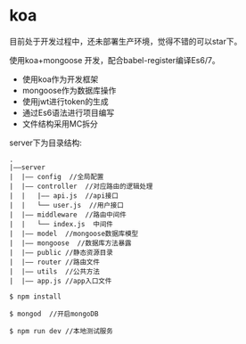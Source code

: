 # koa

目前处于开发过程中，还未部署生产环境，觉得不错的可以star下。

使用koa+mongoose 开发，配合babel-register编译Es6/7。

* 使用koa作为开发框架
* mongoose作为数据库操作
* 使用jwt进行token的生成
* 通过Es6语法进行项目编写
* 文件结构采用MC拆分

server下为目录结构:
```
.
|——server
|  |—— config  //全局配置
|  |—— controller  //对应路由的逻辑处理
|  |   |—— api.js  //api接口
|  |   └── user.js  //用户接口
|  |—— middleware  //路由中间件
|  |   └── index.js  中间件
|  |—— model  //mongoose数据库模型
|  |—— mongoose  //数据库方法暴露
|  |—— public //静态资源目录
|  |—— router //路由文件
|  |—— utils  //公共方法
|  |—— app.js //app入口文件
```

```
$ npm install 

$ mongod  //开启mongoDB

$ npm run dev //本地测试服务
```
